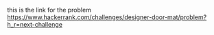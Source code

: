 this is the link for the problem 
https://www.hackerrank.com/challenges/designer-door-mat/problem?h_r=next-challenge